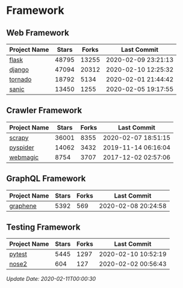 # Framework

## Web Framework

| Project Name | Stars | Forks | Last Commit |
| ------------ | ----- | ----- | ----------- |
| [flask](https://github.com/pallets/flask) | 48795 | 13255 | 2020-02-09 23:21:13 |
| [django](https://github.com/django/django) | 47094 | 20312 | 2020-02-10 12:25:32 |
| [tornado](https://github.com/tornadoweb/tornado) | 18792 | 5134 | 2020-02-01 21:44:42 |
| [sanic](https://github.com/huge-success/sanic) | 13450 | 1255 | 2020-02-05 19:17:55 |

## Crawler Framework

| Project Name | Stars | Forks | Last Commit |
| ------------ | ----- | ----- | ----------- |
| [scrapy](https://github.com/scrapy/scrapy) | 36001 | 8355 | 2020-02-07 18:51:15 |
| [pyspider](https://github.com/binux/pyspider) | 14062 | 3432 | 2019-11-14 06:16:04 |
| [webmagic](https://github.com/code4craft/webmagic) | 8754 | 3707 | 2017-12-02 02:57:06 |

## GraphQL Framework

| Project Name | Stars | Forks | Last Commit |
| ------------ | ----- | ----- | ----------- |
| [graphene](https://github.com/graphql-python/graphene) | 5392 | 569 | 2020-02-08 20:24:58 |

## Testing Framework

| Project Name | Stars | Forks | Last Commit |
| ------------ | ----- | ----- | ----------- |
| [pytest](https://github.com/pytest-dev/pytest) | 5445 | 1297 | 2020-02-10 10:52:19 |
| [nose2](https://github.com/nose-devs/nose2) | 604 | 127 | 2020-02-02 00:56:43 |

*Update Date: 2020-02-11T00:00:30*